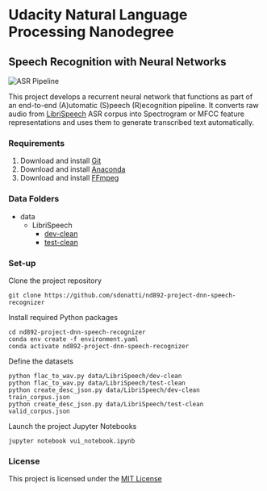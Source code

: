 # Udacity Natural Language Processing Nanodegree

## Speech Recognition with Neural Networks

![ASR Pipeline](./images/pipeline.png)

This project develops a recurrent neural network that functions as part of an end-to-end (A)utomatic (S)peech (R)ecognition pipeline. It converts raw audio from [LibriSpeech](https://www.openslr.org/12) ASR corpus into Spectrogram or MFCC feature representations and uses them to generate transcribed text automatically.

### Requirements

1. Download and install [Git](https://git-scm.com)
2. Download and install [Anaconda](https://www.anaconda.com)
3. Download and install [FFmpeg](https://ffmpeg.org)

### Data Folders

- data
  - LibriSpeech
    - [dev-clean](https://www.openslr.org/resources/12/dev-clean.tar.gz)
    - [test-clean](https://www.openslr.org/resources/12/test-clean.tar.gz)

### Set-up

Clone the project repository
```
git clone https://github.com/sdonatti/nd892-project-dnn-speech-recognizer
```

Install required Python packages
```
cd nd892-project-dnn-speech-recognizer
conda env create -f environment.yaml
conda activate nd892-project-dnn-speech-recognizer
```

Define the datasets
```
python flac_to_wav.py data/LibriSpeech/dev-clean
python flac_to_wav.py data/LibriSpeech/test-clean
python create_desc_json.py data/LibriSpeech/dev-clean train_corpus.json
python create_desc_json.py data/LibriSpeech/test-clean valid_corpus.json
```

Launch the project Jupyter Notebooks
```
jupyter notebook vui_notebook.ipynb
```

### License

This project is licensed under the [MIT License](LICENSE)